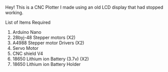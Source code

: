Hey!
This is a CNC Plotter I made using an old LCD display that had stopped working.

List of Items Required
1. Arduino Nano
2. 28byj-48 Stepper motors (X2)
3. A4988 Stepper motor Drivers (X2)
4. Servo Motor
5. CNC shield V4
6. 18650 Lithium ion Battery (3.7v) (X2)
7. 18650 Lithium ion Battery Holder
 
